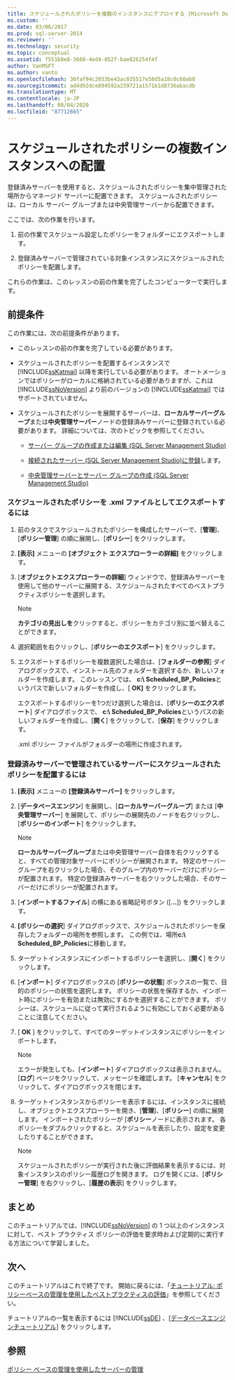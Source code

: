 ```yaml
---
title: スケジュールされたポリシーを複数のインスタンスにデプロイする |Microsoft Docs
ms.custom: ''
ms.date: 03/06/2017
ms.prod: sql-server-2014
ms.reviewer: ''
ms.technology: security
ms.topic: conceptual
ms.assetid: f551b8e8-3668-4ed4-852f-bae826254f4f
author: VanMSFT
ms.author: vanto
ms.openlocfilehash: 30faf94c2033be43ac035517e58d5a18c0c68ab8
ms.sourcegitcommit: ad4d92dce894592a259721a1571b1d8736abacdb
ms.translationtype: MT
ms.contentlocale: ja-JP
ms.lasthandoff: 08/04/2020
ms.locfileid: "87712665"
---
```

# <a name="deploy-scheduled-policies-to-multiple-instances"></a>スケジュールされたポリシーの複数インスタンスへの配置
  登録済みサーバーを使用すると、スケジュールされたポリシーを集中管理された場所からマネージド サーバーに配置できます。 スケジュールされたポリシーは、ローカル サーバー グループまたは中央管理サーバーから配置できます。  
  
 ここでは、次の作業を行います。  
  
1.  前の作業でスケジュール設定したポリシーをフォルダーにエクスポートします。  
  
2.  登録済みサーバーで管理されている対象インスタンスにスケジュールされたポリシーを配置します。  
  
 これらの作業は、このレッスンの前の作業を完了したコンピューターで実行します。  
  
## <a name="prerequisites"></a>前提条件  
 この作業には、次の前提条件があります。  
  
-   このレッスンの前の作業を完了している必要があります。  
  
-   スケジュールされたポリシーを配置するインスタンスで [!INCLUDE[ssKatmai](../includes/sskatmai-md.md)] 以降を実行している必要があります。 オートメーションではポリシーがローカルに格納されている必要がありますが、これは [!INCLUDE[ssNoVersion](../includes/ssnoversion-md.md)] より前のバージョンの [!INCLUDE[ssKatmai](../includes/sskatmai-md.md)] ではサポートされていません。  
  
-   スケジュールされたポリシーを展開するサーバーは、**ローカルサーバーグループ**または**中央管理サーバー**ノードの登録済みサーバーに登録されている必要があります。 詳細については、次のトピックを参照してください。  
  
    -   [サーバー グループの作成または編集 &#40;SQL Server Management Studio&#41;](../ssms/register-servers/create-or-edit-a-server-group-sql-server-management-studio.md)  
  
    -   [接続されたサーバー &#40;SQL Server Management Studio&#41;に登録](../ssms/register-servers/register-a-connected-server-sql-server-management-studio.md)します。  
  
    -   [中央管理サーバーとサーバー グループの作成 &#40;SQL Server Management Studio&#41;](../ssms/register-servers/create-a-central-management-server-and-server-group.md)  
  
### <a name="to-export-the-scheduled-policies-as-xml-files"></a>スケジュールされたポリシーを .xml ファイルとしてエクスポートするには  
  
1.  前のタスクでスケジュールされたポリシーを構成したサーバーで、[**管理**]、[**ポリシー管理**] の順に展開し、[**ポリシー**] をクリックします。  
  
2.  **[表示]** メニューの **[オブジェクト エクスプローラーの詳細]** をクリックします。  
  
3.  [**オブジェクトエクスプローラーの詳細**] ウィンドウで、登録済みサーバーを使用して他のサーバーに展開する、スケジュールされたすべてのベストプラクティスポリシーを選択します。  
  
    > [!NOTE]  
    >  **カテゴリの見出しを**クリックすると、ポリシーをカテゴリ別に並べ替えることができます。  
  
4.  選択範囲を右クリックし、[**ポリシーのエクスポート**] をクリックします。  
  
5.  エクスポートするポリシーを複数選択した場合は、[**フォルダーの参照**] ダイアログボックスで、インストール先のフォルダーを選択するか、新しいフォルダーを作成します。 このレッスンでは、 **c:\ Scheduled_BP_Policies**というパスで新しいフォルダーを作成し、[ **OK]** をクリックします。  
  
     エクスポートするポリシーを1つだけ選択した場合は、[**ポリシーのエクスポート**] ダイアログボックスで、 **c:\ Scheduled_BP_Policies**というパスの新しいフォルダーを作成し、[**開く**] をクリックして、[**保存**] をクリックします。  
  
     .xml ポリシー ファイルがフォルダーの場所に作成されます。  
  
### <a name="to-deploy-the-scheduled-policies-to-servers-that-are-managed-through-registered-servers"></a>登録済みサーバーで管理されているサーバーにスケジュールされたポリシーを配置するには  
  
1.  **[表示]** メニューの **[登録済みサーバー]** をクリックします。  
  
2.  [**データベースエンジン**] を展開し、[**ローカルサーバーグループ**] または [**中央管理サーバー**] を展開して、ポリシーの展開先のノードを右クリックし、[**ポリシーのインポート**] をクリックします。  
  
    > [!NOTE]  
    >  **ローカルサーバーグループ**または中央管理サーバー自体を右クリックすると、すべての管理対象サーバーにポリシーが展開されます。 特定のサーバー グループを右クリックした場合、そのグループ内のサーバーだけにポリシーが配置されます。 特定の登録済みサーバーを右クリックした場合、そのサーバーだけにポリシーが配置されます。  
  
3.  [**インポートするファイル**] の横にある省略記号ボタン ([.**..**]) をクリックします。  
  
4.  **[ポリシーの選択**] ダイアログボックスで、スケジュールされたポリシーを保存したフォルダーの場所を参照します。 この例では、場所**c:\ Scheduled_BP_Policies**に移動します。  
  
5.  ターゲットインスタンスにインポートするポリシーを選択し、[**開く**] をクリックします。  
  
6.  [**インポート**] ダイアログボックスの [**ポリシーの状態**] ボックスの一覧で、目的のポリシーの状態を選択します。 ポリシーの状態を保存するか、インポート時にポリシーを有効または無効にするかを選択することができます。 ポリシーは、スケジュールに従って実行されるように有効にしておく必要があることに注意してください。  
  
7.  [ **OK** ] をクリックして、すべてのターゲットインスタンスにポリシーをインポートします。  
  
    > [!NOTE]  
    >  エラーが発生しても、[**インポート**] ダイアログボックスは表示されません。 [**ログ**] ページをクリックして、メッセージを確認します。 [**キャンセル**] をクリックして、ダイアログボックスを閉じます。  
  
8.  ターゲットインスタンスからポリシーを表示するには、インスタンスに接続し、オブジェクトエクスプローラーを開き、[**管理**]、[**ポリシー**] の順に展開します。 インポートされたポリシーが [**ポリシー**ノードに表示されます。 各ポリシーをダブルクリックすると、スケジュールを表示したり、設定を変更したりすることができます。  
  
    > [!NOTE]  
    >  スケジュールされたポリシーが実行された後に評価結果を表示するには、対象インスタンスのポリシー履歴ログを開きます。 ログを開くには、[**ポリシー管理**] を右クリックし、[**履歴の表示**] をクリックします。  
  
## <a name="summary"></a>まとめ  
 このチュートリアルでは、[!INCLUDE[ssNoVersion](../includes/ssnoversion-md.md)] の 1 つ以上のインスタンスに対して、ベスト プラクティス ポリシーの評価を要求時および定期的に実行する方法について学習しました。  
  
## <a name="next"></a>次へ  
 このチュートリアルはこれで終了です。 開始に戻るには、「[チュートリアル: ポリシーベースの管理を使用したベストプラクティスの評価](../../2014/tutorials/tutorial-evaluating-best-practices-by-using-policy-based-management.md)」を参照してください。  
  
 チュートリアルの一覧を表示するには [!INCLUDE[ssDE](../includes/ssde-md.md)] 、[[データベースエンジンチュートリアル](../relational-databases/database-engine-tutorials.md)] をクリックします。  
  
## <a name="see-also"></a>参照  
 [ポリシー ベースの管理を使用したサーバーの管理](../relational-databases/policy-based-management/administer-servers-by-using-policy-based-management.md)  
  
  
